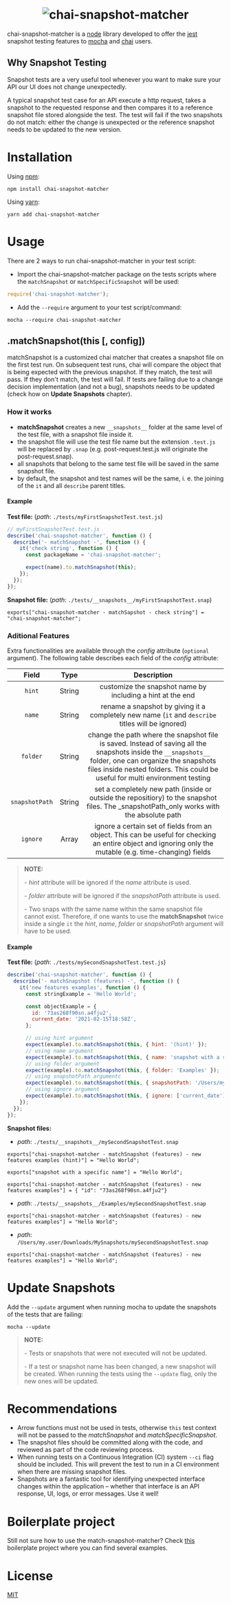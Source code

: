 <h1 align="center">
  <img src="https://github.com/tlameiras/chai-snapshot-matcher/blob/master/logo/logo.png?raw=true" alt="chai-snapshot-matcher"/>
</h1>

chai-snapshot-matcher is a [node](https://nodejs.org/en/) library developed to offer the [jest](https://jestjs.io/) snapshot testing features to [mocha](https://mochajs.org/) and [chai](https://www.chaijs.com/) users.

## Why Snapshot Testing

Snapshot tests are a very useful tool whenever you want to make sure your API our UI does not change unexpectedly.

A typical snapshot test case for an API execute a http request, takes a snapshot to the requested response and then compares it to a reference snapshot file stored alongside the test. The test will fail if the two snapshots do not match: either the change is unexpected or the reference snapshot needs to be updated to the new version.

# Installation

Using [npm](https://www.npmjs.com/):

```
npm install chai-snapshot-matcher
```

Using [yarn](https://yarnpkg.com/):

```
yarn add chai-snapshot-matcher
```

# Usage

There are 2 ways to run chai-snapshot-matcher in your test script:

- Import the chai-snapshot-matcher package on the tests scripts where the `matchSnapshot` or `matchSpecificSnapshot` will be used:

```js
require('chai-snapshot-matcher');
```

- Add the `--require` argument to your test script/command:

```
mocha --require chai-snapshot-matcher
```

## .matchSnapshot(this [, config])

matchSnapshot is a customized chai matcher that creates a snapshot file on the first test run. On subsequent test runs, chai will compare the object that is being expected with the previous snapshot. If they match, the test will pass. If they don't match, the test will fail. If tests are failing due to a change decision implementation (and not a bug), snapshots needs to be updated (check how on **Update Snapshots** chapter).

### How it works

- **matchSnapshot** creates a new `__snapshots__` folder at the same level of the test file, with a snapshot file inside it.
- the snapshot file will use the test file name but the extension `.test.js` will be replaced by `.snap` (e.g. post-request.test.js will originate the post-request.snap).
- all snapshots that belong to the same test file will be saved in the same snapshot file.
- by default, the snapshot and test names will be the same, i. e. the joining of the `it` and all `describe` parent titles.

#### Example

**Test file:** (_path_: `./tests/myFirstSnapshotTest.test.js`)

```js
// myFirstSnapshotTest.test.js
describe('chai-snapshot-matcher', function () {
  describe('- matchSnapshot -', function () {
    it('check string', function () {
      const packageName = 'chai-snapshot-matcher';

      expect(name).to.matchSnapshot(this);
    });
  });
});
```

**Snapshot file:** (_path_: `./tests/__snapshots__/myFirstSnapshotTest.snap`)

```
exports["chai-snapshot-matcher - matchSapshot - check string"] = "chai-snapshot-matcher";
```

### Aditional Features

Extra functionalities are available through the _config_ attribute (`optional` argument). The following table describes each field of the _config_ attribute:

|     Field      |  Type  |                                                                                                               Description                                                                                                               |
| :------------: | :----: | :-------------------------------------------------------------------------------------------------------------------------------------------------------------------------------------------------------------------------------------: |
|     `hint`     | String |                                                                                       customize the snapshot name by including a hint at the end                                                                                        |
|     `name`     | String |                                                                    rename a snapshot by giving it a completely new name (`it` and `describe` titles will be ignored)                                                                    |
|    `folder`    | String | change the path where the snapshot file is saved. Instead of saving all the snapshots inside the `__snapshots__` folder, one can organize the snapshots files inside nested folders. This could be useful for multi environment testing |
| `snapshotPath` | String |                                                set a completely new path (inside or outside the repositiory) to the snapshot files. The \_snapshotPath_only works with the absolute path                                                |
|    `ignore`    | Array  |                                        ignore a certain set of fields from an object. This can be useful for checking an entire object and ignoring only the mutable (e.g. time-changing) fields                                        |

> **NOTE:**
>
> \- _hint_ attribute will be ignored if the _name_ attribute is used.
>
> \- _folder_ attribute will be ignored if the _snapshotPath_ attribute is used.
>
> \- Two snaps with the same name within the same snapshot file cannot exist. Therefore, if one wants to use the **matchSnapshot** twice inside a single `it` the _hint_, _name_, _folder_ or _snapshotPath_ argument will have to be used.

#### Example

**Test file:** (_path_: `./tests/mySecondSnapshotTest.test.js`)

```js
describe('chai-snapshot-matcher', function () {
  describe('- matchSnapshot (features) -', function () {
    it('new features examples', function () {
      const stringExample = 'Hello World';

      const objectExample = {
        id: '73as268f90sn.a4fju2',
        current_date: '2021-02-15T18:58Z',
      };

      // using hint argument
      expect(example).to.matchSnapshot(this, { hint: '(hint)' });
      // using name argument
      expect(example).to.matchSnapshot(this, { name: 'snapshot with a specific name' });
      // using folder argument
      expect(example).to.matchSnapshot(this, { folder: 'Examples' });
      // using snapshotPath argumentc
      expect(example).to.matchSnapshot(this, { snapshotPath: '/Users/my.user/Downloads/MySnapshots/' });
      // using ignore argument
      expect(example).to.matchSnapshot(this, { ignore: ['current_date'] });
    });
  });
});
```

**Snapshot files:**

- _path_: `./tests/__snapshots__/mySecondSnapshotTest.snap`

```
exports["chai-snapshot-matcher - matchSnapshot (features) - new features examples (hint)"] = "Hello World";

exports["snapshot with a specific name"] = "Hello World";

exports["chai-snapshot-matcher - matchSnapshot (features) - new features examples"] = { "id": "73as268f90sn.a4fju2"}
```

- _path_: `./tests/__snapshots__/Examples/mySecondSnapshotTest.snap`

```
exports["chai-snapshot-matcher - matchSnapshot (features) - new features examples"] = "Hello World";
```

- _path_: `/Users/my.user/Downloads/MySnapshots/mySecondSnapshotTest.snap`

```
exports["chai-snapshot-matcher - matchSnapshot (features) - new features examples"] = "Hello World";
```

# Update Snapshots

Add the `--update` argument when running mocha to update the snapshots of the tests that are failing:

```
mocha --update
```

> **NOTE:**
>
> \- Tests or snapshots that were not executed will not be updated.
>
> \- If a test or snapshot name has been changed, a new snapshot will be created. When running the tests using the `--update` flag, only the new ones will be updated.

# Recommendations

- Arrow functions must not be used in tests, otherwise `this` test context will not be passed to the _matchSnapshot_ and _matchSpecificSnapshot_.
- The snapshot files should be committed along with the code, and reviewed as part of the code reviewing process.
- When running tests on a Continuous Integration (CI) system `--ci` flag should be included. This will prevent the test to run in a CI environment when there are missing snapshot files.
- Snapshots are a fantastic tool for identifying unexpected interface changes within the application – whether that interface is an API response, UI, logs, or error messages. Use it well!

# Boilerplate project

Still not sure how to use the match-snapshot-matcher? Check [this](https://github.com/tlameiras/chai-snapshot-matcher-boilerplate) boilerplate project where you can find several examples.

# License

[MIT](https://github.com/tlameiras/chai-snapshot-matcher/blob/master/LICENSE)
